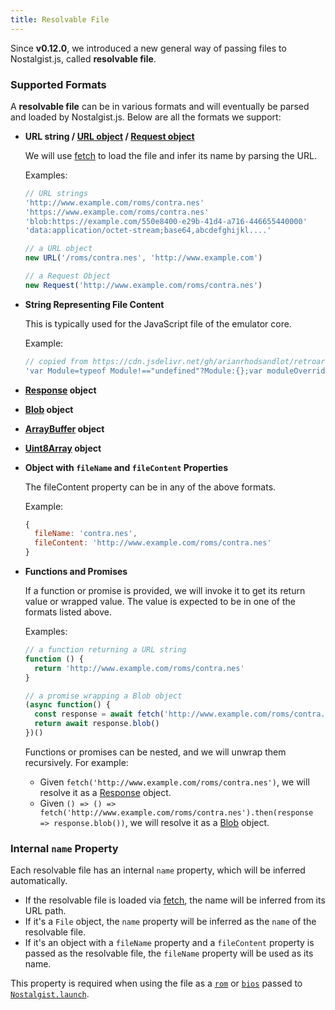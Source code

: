 ```yaml
---
title: Resolvable File
---
```


Since **v0.12.0**, we introduced a new general way of passing files to Nostalgist.js, called **resolvable file**.

### Supported Formats

A **resolvable file** can be in various formats and will eventually be parsed and loaded by Nostalgist.js. Below are all the formats we support:

+ **URL string / [URL object](https://developer.mozilla.org/en-US/docs/Web/API/URL) / [Request object](https://developer.mozilla.org/en-US/docs/Web/API/Request)**

  We will use [fetch](https://developer.mozilla.org/en-US/docs/Web/API/Window/fetch) to load the file and infer its name by parsing the URL.

  Examples:
  ```js
  // URL strings
  'http://www.example.com/roms/contra.nes'
  'https://www.example.com/roms/contra.nes'
  'blob:https://example.com/550e8400-e29b-41d4-a716-446655440000'
  'data:application/octet-stream;base64,abcdefghijkl....'

  // a URL object
  new URL('/roms/contra.nes', 'http://www.example.com')

  // a Request Object
  new Request('http://www.example.com/roms/contra.nes')
  ```
+ **String Representing File Content**

  This is typically used for the JavaScript file of the emulator core.

  Example:
  ```js
  // copied from https://cdn.jsdelivr.net/gh/arianrhodsandlot/retroarch-emscripten-build@v1.16.0/retroarch/snes9x_libretro.js
  'var Module=typeof Module!=="undefined"?Module:{};var moduleOverrides={};var key;...'
  ```
+ **[Response](https://developer.mozilla.org/en-US/docs/Web/API/Response) object**
+ **[Blob](https://developer.mozilla.org/en-US/docs/Web/API/Blob) object**
+ **[ArrayBuffer](https://developer.mozilla.org/en-US/docs/Web/JavaScript/Reference/Global_Objects/ArrayBuffer) object**
+ **[Uint8Array](https://developer.mozilla.org/en-US/docs/Web/JavaScript/Reference/Global_Objects/Uint8Array) object**
+ **Object with `fileName` and `fileContent` Properties**

  The fileContent property can be in any of the above formats.

  Example:
  ```js
  {
    fileName: 'contra.nes',
    fileContent: 'http://www.example.com/roms/contra.nes'
  }
  ```
+ **Functions and Promises**

  If a function or promise is provided, we will invoke it to get its return value or wrapped value. The value is expected to be in one of the formats listed above.

  Examples:
  ```js
  // a function returning a URL string
  function () {
    return 'http://www.example.com/roms/contra.nes'
  }

  // a promise wrapping a Blob object
  (async function() {
    const response = await fetch('http://www.example.com/roms/contra.nes')
    return await response.blob()
  })()
  ```

  Functions or promises can be nested, and we will unwrap them recursively. For example:
  + Given `fetch('http://www.example.com/roms/contra.nes')`, we will resolve it as a [Response](https://developer.mozilla.org/en-US/docs/Web/API/Response) object.
  + Given `() => () => fetch('http://www.example.com/roms/contra.nes').then(response => response.blob())`, we will resolve it as a [Blob](https://developer.mozilla.org/en-US/docs/Web/API/Blob) object.

### Internal `name` Property
Each resolvable file has an internal `name` property, which will be inferred automatically.

+ If the resolvable file is loaded via [fetch](https://developer.mozilla.org/en-US/docs/Web/API/Window/fetch), the name will be inferred from its URL path.
+ If it's a `File` object, the `name` property will be inferred as the `name` of the resolvable file.
+ If it's an object with a `fileName` property and a `fileContent` property is passed as the resolvable file, the `fileName` property will be used as its name.

This property is required when using the file as a [`rom`](/apis/launch#rom) or [`bios`](/apis/launch#bios) passed to [`Nostalgist.launch`](/apis/launch).
